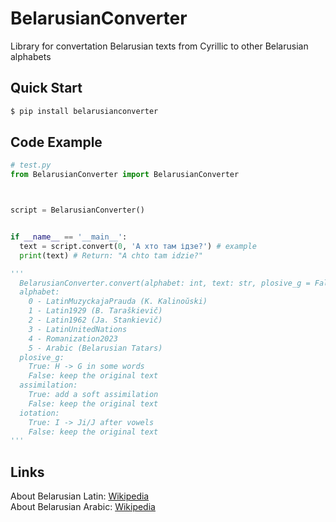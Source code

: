 # BelarusianConverter
Library for convertation Belarusian texts from Cyrillic to other Belarusian alphabets
## Quick Start
```py
$ pip install belarusianconverter
```
## Code Example
```py
# test.py
from BelarusianConverter import BelarusianConverter



script = BelarusianConverter()


if __name__ == '__main__':
  text = script.convert(0, 'А хто там ідзе?') # example
  print(text) # Return: "A chto tam idzie?"

'''
  BelarusianConverter.convert(alphabet: int, text: str, plosive_g = False, assimilation = False, iotation = False)
  alphabet:
    0 - LatinMuzyckajaPrauda (K. Kalinoŭski)
    1 - Latin1929 (B. Taraškievič)
    2 - Latin1962 (Ja. Stankievič)
    3 - LatinUnitedNations
    4 - Romanization2023
    5 - Arabic (Belarusian Tatars)
  plosive_g:
    True: H -> G in some words
    False: keep the original text
  assimilation:
    True: add a soft assimilation
    False: keep the original text
  iotation:
    True: I -> Ji/J after vowels
    False: keep the original text
'''

```    

## Links
About Belarusian Latin: [Wikipedia](https://en.wikipedia.org/wiki/Belarusian_Latin_alphabet)      
About Belarusian Arabic: [Wikipedia](https://en.wikipedia.org/wiki/Belarusian_Arabic_alphabet)
